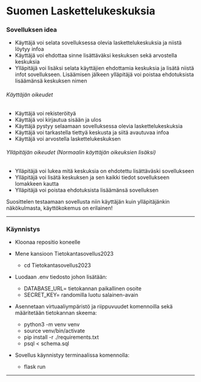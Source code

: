 # Suomen Laskettelukeskuksia

### Sovelluksen idea

- Käyttäjä voi selata sovelluksessa olevia laskettelukeskuksia ja niistä löytyy infoa 
- Käyttäjä voi ehdottaa sinne lisättäväksi keskuksen sekä arvostella keskuksia
- Ylläpitäjä voi lisäksi selata käyttäjien ehdottamia keskuksia ja lisätä niistä infot sovellukseen. Lisäämisen jälkeen ylläpitäjä voi poistaa ehdotuksista lisäämänsä keskuksen nimen

###### Käyttäjän oikeudet
  - Käyttäjä voi rekisteröityä
  - Käyttäjä voi kirjautua sisään ja ulos
  - Käyttäjä pystyy selaamaan sovelluksessa olevia laskettelukeskuksia 
  - Käyttäjä voi tarkastella tiettyä keskusta ja siitä avautuvaa infoa
  - Käyttäjä voi arvostella laskettelukeskuksen
  
###### Ylläpitäjän oikeudet (Normaalin käyttäjän oikeuksien lisäksi)
  - Ylläpitäjä voi lukea mitä keskuksia on ehdotettu lisättäväski sovellukseen
  - Ylläpitäjä voi lisätä keskuksen ja sen kaikki tiedot sovellukseen lomakkeen kautta
  - Ylläpitäjä voi poistaa ehdotuksista lisäämänsä sovelluksen

Suosittelen testaamaan sovellusta niin käyttäjän kuin ylläpitäjänkin näkökulmasta, käyttökokemus on erilainen!

---

### Käynnistys

- Kloonaa repositio koneelle
    
- Mene kansioon Tietokantasovellus2023
   - cd Tietokantasovellus2023
- Luodaan .env tiedosto johon lisätään:
   - DATABASE_URL= tietokannan paikallinen osoite
   - SECRET_KEY= randomilla luotu salainen-avain
- Asennetaan virtuaaliympäristö ja riippuvuudet komennoilla sekä määritetään tietokannan skeema:
  - python3 -m venv venv
  - source venv/bin/activate
  - pip install -r ./requirements.txt
  - psql < schema.sql
- Sovellus käynnistyy terminaalissa komennolla:
  - flask run
  
---

 

